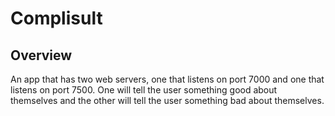 # Complisult

## Overview

An app that has two web servers, one that listens on port 7000 and one that listens on port 7500. One will tell the user something good about themselves and the other will tell the user something bad about themselves.  

